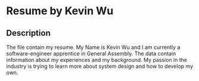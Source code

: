 # Resume by Kevin Wu

## Description

The file contain my resume. My Name is Kevin Wu and I am currently a software-engineer apprentice in General Assembly. The data contain information about my experiences and my background. My passion in the industry is trying to learn more about system design and how to develop my own.

